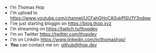 - I’m Thomas Hop
- I'm upload to https://www.youtube.com/channel/UCFahGHoCA0ukPlSU1Y3ndqw
- I’ve just starting bloggin on https://blog.thop.xyz
- I’m streaming on https://twitch.tv/thopdev
- I’m on Twitter https://twitter.com/thopdev
- I'm on Linkdin https://www.linkedin.com/in/thomashop/
- **You** can contact me on: github@thop.dev
